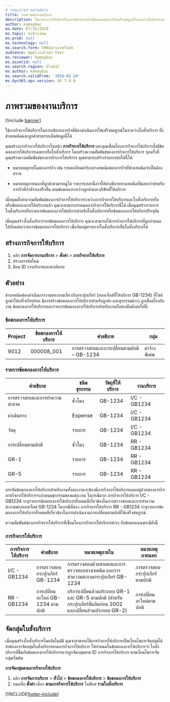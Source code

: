 ```yaml
---
# required metadata
title: ภาพรวมของงานบริการ
description: ใช้ภารกิจการให้บริการในการอธิบายภารกิจที่ต้องดำเนินการให้เสร็จสมบูรณ์ในระหว่างใบสั่งบริการ ทั้งช่างเทคนิคและลูกค้าสามารถเห็นข้อมูลนี้ได้
author: kamaybac
ms.date: 07/25/2019
ms.topic: overview
ms.prod: null
ms.technology: null
ms.search.form: SMAServiceTask
audience: Application User
ms.reviewer: kamaybac
ms.assetid: null
ms.search.region: Global
ms.author: kamaybac
ms.search.validFrom: '2016-02-28'
ms.dyn365.ops.version: AX 7.0.0
---
```


# <a name="service-tasks-overview"></a>ภาพรวมของงานบริการ

[!include [banner](../includes/banner.md)]

ใช้ภารกิจการให้บริการในการอธิบายภารกิจที่ต้องดำเนินการให้เสร็จสมบูรณ์ในระหว่างใบสั่งบริการ
ทั้งช่างเทคนิคและลูกค้าสามารถเห็นข้อมูลนี้ได้

คุณสร้างภารกิจการให้บริการในหน้า **ภารกิจการให้บริการ** และคุณเชื่อมโยงภารกิจการให้บริการซึ่งมีข้อตกลงการให้บริการเฉพาะหรือใบสั่งบริการ โดยสร้างความสัมพันธ์ของภารกิจการให้บริการ ทุกครั้งที่คุณสร้างความสัมพันธ์ของภารกิจการให้บริการ คุณสามารถสร้างรายการต่อไปนี้ได้:

-  หมายเหตุภายในของภารกิจ เช่น รายละเอียดคำร้องทางเทคนิคของภารกิจที่ช่างเทคนิคจำเป็นต้องทราบ

-  หมายเหตุภายนอกที่ลูกค้าสามารถดูได้ รายการเหล่านี้อาจให้คำอธิบายทางเทคนิคที่น้อยกว่าสำหรับภารกิจที่กำลังจะเสร็จสิ้น ตามข้อตกลงระหว่างลูกค้าและบริษัทที่ให้บริการ

เมื่อคุณตั้งค่าความสัมพันธ์ของภารกิจการให้บริการระหว่างภารกิจการให้บริการและใบสั่งบริการหรือหรือข้อตกลงการให้บริการแล้ว คุณจะสามารถกำหนดภารกิจการให้บริการนี้ได้ เมื่อคุณสร้างรายการใบสั่งบริการหรือรายการข้อตกลงการให้บริการสำหรับใบสั่งบริการหรือข้อตกลงการให้บริการปัจจุบัน

เมื่อคุณสร้างใบสั่งบริการจากข้อตกลงการให้บริการ คุณจะสามารถใช้ภารกิจการให้บริการที่ถูกกำหนดให้กับแต่ละรายการข้อตกลงการให้บริการ เพื่อจัดกลุ่มรายการใบสั่งบริการเป็นใบสั่งบริการได้

## <a name="create-a-service-task"></a>สร้างภารกิจการให้บริการ

1. คลิก **การจัดการงานบริการ** \> **ตั้งค่า** \> **ภารกิจการให้บริการ**
2. สร้างบรรทัดใหม่ 
3. ป้อน ID การบริการและคำอธิบาย

## <a name="example"></a>ตัวอย่าง

ช่างเทคนิคต้องดำเนินการงานสองงานเกี่ยวกับกระปุกเกียร์ (ออบเจ็กต์ที่ให้บริการ GB-1234) ที่ไซต์ลูกค้าให้เสร็จเรียบร้อย มีการสร้างข้อตกลงการให้บริการสำหรับลูกค้า และธุรกรรมต่างๆ ถูกเชื่อมโยงกับงาน ข้อตกลงการให้บริการและรายการข้อตกลงการให้บริการสำหรับงานทั้งสองคือดังต่อไปนี้:

### <a name="service-agreement"></a>ข้อตกลงการให้บริการ

| Project | ข้อตกลงการให้บริการ | คำอธิบาย                                  | กลุ่ม   |
|---------|-------------------|----------------------------------------------|---------|
| 9012    | 000008\_001       | การตรวจสอบและการเปลี่ยนตามปกติ – GB-1234 | ค่าจ้างพิเศษ |

### <a name="service-agreement-lines"></a>รายการข้อตกลงการให้บริการ

| คำอธิบาย             | ชนิดธุรกรรม | วัตถุที่ให้บริการ | งานบริการ |
|-------------------------|------------------|----------------|--------------|
| การตรวจสอบและการทำความสะอาด | ชั่วโมง             | GB-1234        | I/C - GB1234 |
| ค่าเดินทาง                  | Expense          | GB-1234        | I/C - GB1234 |
| วัสดุ               | รายการ             | GB-1234        | I/C - GB1234 |
| การเปลี่ยนตามปกติ     | ชั่วโมง             | GB-1234        | RR - GB1234  |
| GR-1                    | รายการ             | GB-1234        | RR - GB1234  |
| GR-5                    | รายการ             | GB-1234        | RR - GB1234  |

บรรทัดข้อตกลงการให้บริการสำหรับงานทั้งสองงานจะต้องมีภารกิจการให้บริการแนบอยู่ด้วยสองภารกิจ  ภารกิจการให้บริการจะกำหนดธุรกรรมของแต่ละงาน  ในกรณีแรก ภารกิจการให้บริการ I/C - GB1234 ระบุรายการข้อตกลงการให้บริการทั้งหมดที่เกี่ยวข้องในการตรวจสอบและการทำความสะอาดของออบเจ็กต์ GB-1234 ในกรณีที่สอง ภารกิจการให้บริการ RR - GB1234 ระบุรายการข้อตกลงการให้บริการทั้งหมดที่เกี่ยวข้องในการดำเนินงานการเปลี่ยนตามปกติให้เสร็จสมบูรณ์

ความสัมพันธ์ของภารกิจการให้บริการที่เชื่อมโยงภารกิจการให้บริการต่างๆ กับข้อตกลงเฉพาะมีดังนี้

### <a name="service-tasks"></a>ภารกิจการให้บริการ

| ภารกิจการให้บริการ | คำอธิบาย                             | หมายเหตุภายใน                                                                                                                 | หมายเหตุภายนอก                 |
|--------------|-----------------------------------------|-------------------------------------------------------------------------------------------------------------------------------|-------------------------------|
| I/C - GB1234 | การตรวจสอบกระปุกเกียร์ GB-1234           | การตรวจสอบด้วยสายตาและการตรวจสอบทางเทคนิค และการทำความสะอาดกระปุกเกียร์ GB-1234                                                              | การตรวจสอบกระปุกเกียร์ตามปกติ |
| RR - GB1234  | การเปลี่ยนอะไหล่ GB-1234 ตามปกติ | บริการเปลี่ยนส่วนประกอบ GR-1 และ GR-5 ตามปกติ (สำหรับกระปุกเกียร์ที่ผลิตก่อน 2002 และเปลี่ยนส่วนประกอบ GR-2) | การเปลี่ยนอะไหล่ตามปกติ  |

## <a name="group-service-orders"></a>จัดกลุ่มใบสั่งบริการ

เมื่อคุณสร้างใบสั่งบริการโดยอัตโนมัติ คุณจะสามารถใช้ภารกิจการให้บริการเป็นเงื่อนไขการจัดกลุ่มได้ ถ้าต้องการจัดกลุ่มใบสั่งบริการตามภารกิจการให้บริการ ให้กำหนดในข้อตกลงการให้บริการว่า ใบสั่งบริการที่ขึ้นกับข้อตกลงการให้บริการควรถูกจัดกลุ่มตาม ID ภารกิจการให้บริการ ตามเงื่อนไขการจัดกลุ่มเริ่มต้น

**การจัดกลุ่มตามภารกิจการให้บริการ**

1. คลิก **การจัดการบริการ** \> **ทั่วไป** \> **ข้อตกลงการให้บริการ** \> **ข้อตกลงการให้บริการ**
2. บนแท็บ **ตั้งค่า** เลือก **ตามภารกิจการให้บริการ** ในฟิลด์ **รวมใบสั่งบริการ**




[!INCLUDE[footer-include](../../includes/footer-banner.md)]